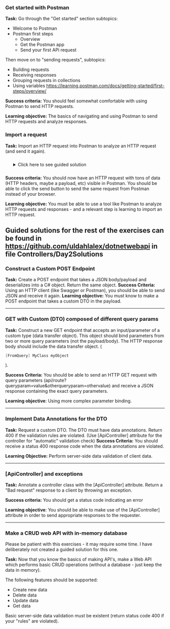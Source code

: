 ### Get started with Postman

**Task:** Go through the "Get started" section subtopics:
- Welcome to Postman
- Postman first steps
    - Overview
    - Get the Postman app
    - Send your first APi request

Then move on to "sending requests", subtopics:
- Building requests
- Receiving responses
- Grouping requests in collections
- Using variables
https://learning.postman.com/docs/getting-started/first-steps/overview/

**Success criteria:** You should feel somewhat comfortable with using Postman to send HTTP requests.

**Learning objective:** The basics of navigating and using Postman to send HTTP requests and analyze responses.

### Import a request

**Task:** Import an HTTP request into Postman to analyze an HTTP request (and send it again).

<details  style="margin: 25px;">
  <summary>Click here to see guided solution</summary>

1. Open up Swagger when you have your Web API running. 

2. Now go to the networking tab of you browser (Right click the web page and press inspect to open up developer tools. Now locate the tab called "network"). 

3. Send an HTTP request from Swagger now with the network tab open. Now right click the HTTP request in the Developer tools and select "Copy as cURL". 
4. Go into Postman, and select file -> import and select "raw text". Now paste the copied cURL command. You may have to confirm again.

What data can you see about the HTTP request you sent from the Swagger page?

</details>

**Success criteria:** You should now have an HTTP request with tons of data (HTTP headers, maybe a payload, etc) visible in Postman. You should be able to click the send button to send the same request from Postman instead of your browser.

**Learning objective:** You must be able to use a tool like Postman to analyze HTTP requests and responses - and a relevant step is learning to import an HTTP request.

## Guided solutions for the rest of the exercises can be found in https://github.com/uldahlalex/dotnetwebapi in file Controllers/Day2Solutions


### Construct a Custom POST Endpoint


**Task:** Create a POST endpoint that takes a JSON body/payload and deserializes into a C# object. Return the same object.
**Success Criteria:** Using an HTTP client (like Swagger or Postman), you should be able to send JSON and receive it again.
**Learning objective:** You must know to make a POST endpoint that takes a custom DTO in the payload.

---

### GET with Custom (DTO) composed of different query params

**Task:** Construct a new GET endpoint that accepts an input/parameter of a custom type (data transfer object). This object should bind parameters from two or more query parameters (not the payload/body). The HTTP response body should include the data transfer object. (
```c#
[FromQuery] MyClass myObject
```
).

**Success Criteria:** You should be able to send an HTTP GET request with query parameters (api/route?queryparam=value&otherqueryparam=othervalue) and receive a JSON response containing the exact query parameters.

**Learning objective**: Using more complex parameter binding.

---

### Implement Data Annotations for the DTO


**Task:** Request a custom DTO. The DTO must have data annotations. Return 400 if the validation rules are violated. (Use [ApiController] attribute for the controller for "automatic" validation check)
**Success Criteria:** You should receive a status 400 response code when the data annotations are violated.

**Learning Objective:** Perform server-side data validation of client data.

---

### [ApiController] and exceptions

**Task:** Annotate a controller class with the [ApiController] attribute.
Return a "Bad request" response to a client by throwing an exception.

**Success criteria:** You should get a status code indicating an error

**Learning objective**: You should be able to make use of the [ApiController] attribute in order to send appropriate responses to the requester.


---


### Make a CRUD web API with in-memory database

Please be patient with this exercises - it may require some time. I have deliberately not created a guided solution for this one.

**Task:** Now that you know the basics of making API's, make a Web API which performs basic CRUD operations (without a database - just keep the data in memory).

The following features should be supported:

- Create new data
- Delete data
- Update data
- Get data

Basic server-side data validation must be existent (return status code 400 if your "rules" are violated).
